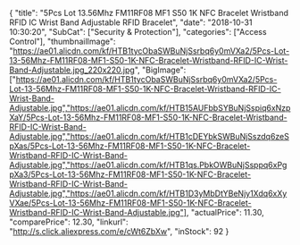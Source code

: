 {
	"title": "5Pcs Lot 13.56Mhz FM11RF08 MF1 S50 1K NFC Bracelet Wristband RFID IC Wrist Band Adjustable RFID Bracelet",
	"date": "2018-10-31 10:30:20",
	"SubCat": ["Security & Protection"],
	"categories": ["Access Control"],
	"thumbnailImage": "https://ae01.alicdn.com/kf/HTB1tycObaSWBuNjSsrbq6y0mVXa2/5Pcs-Lot-13-56Mhz-FM11RF08-MF1-S50-1K-NFC-Bracelet-Wristband-RFID-IC-Wrist-Band-Adjustable.jpg_220x220.jpg",
	"BigImage": ["https://ae01.alicdn.com/kf/HTB1tycObaSWBuNjSsrbq6y0mVXa2/5Pcs-Lot-13-56Mhz-FM11RF08-MF1-S50-1K-NFC-Bracelet-Wristband-RFID-IC-Wrist-Band-Adjustable.jpg","https://ae01.alicdn.com/kf/HTB15AUFbbSYBuNjSspiq6xNzpXaY/5Pcs-Lot-13-56Mhz-FM11RF08-MF1-S50-1K-NFC-Bracelet-Wristband-RFID-IC-Wrist-Band-Adjustable.jpg","https://ae01.alicdn.com/kf/HTB1cDEYbkSWBuNjSszdq6zeSpXas/5Pcs-Lot-13-56Mhz-FM11RF08-MF1-S50-1K-NFC-Bracelet-Wristband-RFID-IC-Wrist-Band-Adjustable.jpg","https://ae01.alicdn.com/kf/HTB1qs.PbkOWBuNjSsppq6xPgpXa3/5Pcs-Lot-13-56Mhz-FM11RF08-MF1-S50-1K-NFC-Bracelet-Wristband-RFID-IC-Wrist-Band-Adjustable.jpg","https://ae01.alicdn.com/kf/HTB1D3yMbDtYBeNjy1Xdq6xXyVXae/5Pcs-Lot-13-56Mhz-FM11RF08-MF1-S50-1K-NFC-Bracelet-Wristband-RFID-IC-Wrist-Band-Adjustable.jpg"],
	"actualPrice": 11.30,
	"comparePrice": 12.30,
	"linkurl": "http://s.click.aliexpress.com/e/cWt6ZbXw",
	"inStock": 92
}
